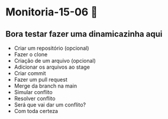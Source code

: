 # Monitoria-15-06 :rocket:

## Bora testar fazer uma dinamicazinha aqui

- Criar um repositório (opcional)
- Fazer o clone
- Criação de um arquivo (opcional)
- Adicionar os arquivos ao stage
- Criar commit
- Fazer um pull request
- Merge da branch na main
- Simular conflito
- Resolver conflito
- Será que vai dar um conflito?
- Com toda certeza